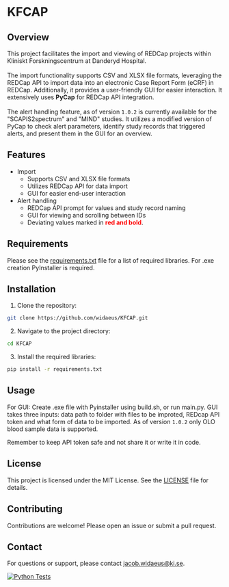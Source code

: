 # KFCAP

## Overview
This project facilitates the import and viewing of REDCap projects within Kliniskt Forskningscentrum at Danderyd Hospital. \
\
The import functionality supports CSV and XLSX file formats, leveraging the REDCap API to import data into an electronic Case Report Form (eCRF) in REDCap. Additionally, it provides a user-friendly GUI for easier interaction.
It extensively uses **PyCap** for REDCap API integration.\
\
The alert handling feature, as of version `1.0.2` is currently available for the "SCAPIS2spectrum" and "MIND" studies. It utilizes a modified version of PyCap to check alert parameters, identify study records that triggered alerts, and present them in the GUI for an overview.

## Features
- Import
  - Supports CSV and XLSX file formats
  - Utilizes REDCap API for data import
  - GUI for easier end-user interaction
- Alert handling
  - REDCap API prompt for values and study record naming
  - GUI for viewing and scrolling between IDs
  - Deviating values marked in **<span style="color:red;">red and bold</span>**.

## Requirements
Please see the [requirements.txt](requirements.txt) file for a list of required libraries. For .exe creation PyInstaller is required.

## Installation
1. Clone the repository:
  ```sh
  git clone https://github.com/widaeus/KFCAP.git
  ```
2. Navigate to the project directory:
  ```sh
  cd KFCAP
  ```
3. Install the required libraries:
  ```sh
  pip install -r requirements.txt
  ```

## Usage
For GUI:
Create .exe file with Pyinstaller using build.sh, or run main.py.
GUI takes three inputs: data path to folder with files to be improted, REDcap API token and what form of data to be imported. As of version `1.0.2` only OLO blood sample data is supported.

Remember to keep API token safe and not share it or write it in code.

## License
This project is licensed under the MIT License. See the [LICENSE](LICENSE) file for details.

## Contributing
Contributions are welcome! Please open an issue or submit a pull request.

## Contact
For questions or support, please contact [jacob.widaeus@ki.se](mailto:jacob.widaeus@ki.se).

[![Python Tests](https://github.com/Widaeus/KFCAP/actions/workflows/python_tests.yml/badge.svg)](https://github.com/Widaeus/KFCAP/actions/workflows/python_tests.yml)
